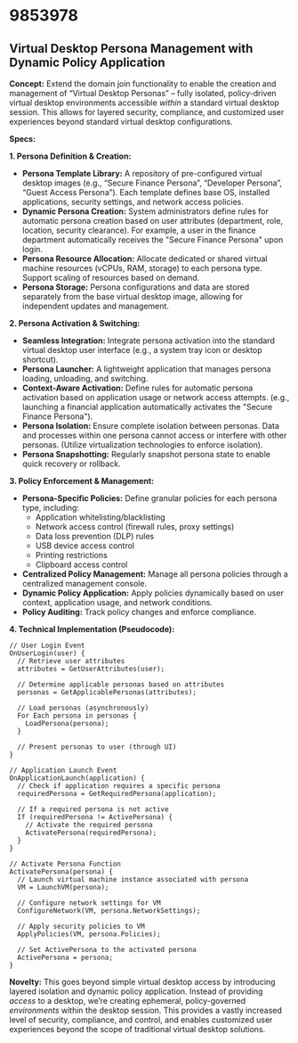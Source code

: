 # 9853978

## Virtual Desktop Persona Management with Dynamic Policy Application

**Concept:** Extend the domain join functionality to enable the creation and management of “Virtual Desktop Personas” – fully isolated, policy-driven virtual desktop environments accessible *within* a standard virtual desktop session. This allows for layered security, compliance, and customized user experiences beyond standard virtual desktop configurations.

**Specs:**

**1. Persona Definition & Creation:**

*   **Persona Template Library:** A repository of pre-configured virtual desktop images (e.g., “Secure Finance Persona”, “Developer Persona”, “Guest Access Persona”). Each template defines base OS, installed applications, security settings, and network access policies.
*   **Dynamic Persona Creation:**  System administrators define rules for automatic persona creation based on user attributes (department, role, location, security clearance).  For example, a user in the finance department automatically receives the "Secure Finance Persona" upon login.
*   **Persona Resource Allocation:**  Allocate dedicated or shared virtual machine resources (vCPUs, RAM, storage) to each persona type. Support scaling of resources based on demand.
*   **Persona Storage:** Persona configurations and data are stored separately from the base virtual desktop image, allowing for independent updates and management.

**2. Persona Activation & Switching:**

*   **Seamless Integration:** Integrate persona activation into the standard virtual desktop user interface (e.g., a system tray icon or desktop shortcut).
*   **Persona Launcher:** A lightweight application that manages persona loading, unloading, and switching.
*   **Context-Aware Activation:** Define rules for automatic persona activation based on application usage or network access attempts. (e.g., launching a financial application automatically activates the "Secure Finance Persona").
*   **Persona Isolation:**  Ensure complete isolation between personas.  Data and processes within one persona cannot access or interfere with other personas. (Utilize virtualization technologies to enforce isolation).
*   **Persona Snapshotting:** Regularly snapshot persona state to enable quick recovery or rollback.

**3. Policy Enforcement & Management:**

*   **Persona-Specific Policies:**  Define granular policies for each persona type, including:
    *   Application whitelisting/blacklisting
    *   Network access control (firewall rules, proxy settings)
    *   Data loss prevention (DLP) rules
    *   USB device access control
    *   Printing restrictions
    *   Clipboard access control
*   **Centralized Policy Management:**  Manage all persona policies through a centralized management console.
*   **Dynamic Policy Application:** Apply policies dynamically based on user context, application usage, and network conditions.
*   **Policy Auditing:**  Track policy changes and enforce compliance.

**4. Technical Implementation (Pseudocode):**

```
// User Login Event
OnUserLogin(user) {
  // Retrieve user attributes
  attributes = GetUserAttributes(user);

  // Determine applicable personas based on attributes
  personas = GetApplicablePersonas(attributes);

  // Load personas (asynchronously)
  For Each persona in personas {
    LoadPersona(persona);
  }

  // Present personas to user (through UI)
}

// Application Launch Event
OnApplicationLaunch(application) {
  // Check if application requires a specific persona
  requiredPersona = GetRequiredPersona(application);

  // If a required persona is not active
  If (requiredPersona != ActivePersona) {
    // Activate the required persona
    ActivatePersona(requiredPersona);
  }
}

// Activate Persona Function
ActivatePersona(persona) {
  // Launch virtual machine instance associated with persona
  VM = LaunchVM(persona);

  // Configure network settings for VM
  ConfigureNetwork(VM, persona.NetworkSettings);

  // Apply security policies to VM
  ApplyPolicies(VM, persona.Policies);

  // Set ActivePersona to the activated persona
  ActivePersona = persona;
}
```

**Novelty:**  This goes beyond simple virtual desktop access by introducing layered isolation and dynamic policy application.  Instead of providing *access* to a desktop, we’re creating ephemeral, policy-governed *environments* within the desktop session. This provides a vastly increased level of security, compliance, and control, and enables customized user experiences beyond the scope of traditional virtual desktop solutions.